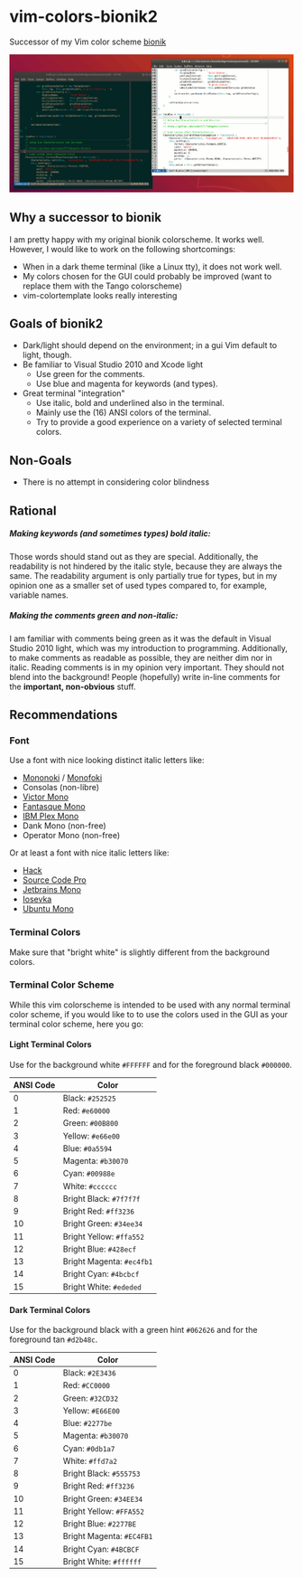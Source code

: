 # vim-colors-bionik2
Successor of my Vim color scheme [bionik](https://github.com/datMaffin/vim-colors-bionik)

![screenshot](screenshot.png)

## Why a successor to bionik

I am pretty happy with my original bionik colorscheme. It works well.
However, I would like to work on the following shortcomings:
- When in a dark theme terminal (like a Linux tty), it does not work well.
- My colors chosen for the GUI could probably be improved (want to replace them with the Tango colorscheme)
- vim-colortemplate looks really interesting


## Goals of bionik2
- Dark/light should depend on the environment; in a gui Vim default to light, though.
- Be familiar to Visual Studio 2010 and Xcode light
  + Use green for the comments.
  + Use blue and magenta for keywords (and types).
- Great terminal "integration"
  + Use italic, bold and underlined also in the terminal.
  + Mainly use the (16) ANSI colors of the terminal.
  + Try to provide a good experience on a variety of selected terminal colors.

## Non-Goals
- There is no attempt in considering color blindness

## Rational
##### Making keywords (and sometimes types) bold italic:
Those words should stand out as they are special. Additionally, the readability is not hindered by the italic style, because they are always the same.
The readability argument is only partially true for types, but in my opinion one as a smaller set of used types compared to, for example, variable names.

##### Making the comments green and non-italic:
I am familiar with comments being green as it was the default in Visual Studio 2010 light, which was my introduction to programming.
Additionally, to make comments as readable as possible, they are neither dim nor in italic.
Reading comments is in my opinion very important. They should not blend into the background!
People (hopefully) write in-line comments for the **important, non-obvious** stuff.


## Recommendations
### Font
Use a font with nice looking distinct italic letters like:
- [Mononoki](https://madmalik.github.io/mononoki/) / [Monofoki](https://github.com/datMaffin/monofoki)
- Consolas (non-libre)
- [Victor Mono](https://rubjo.github.io/victor-mono/)
- [Fantasque Mono](https://github.com/belluzj/fantasque-sans)
- [IBM Plex Mono](https://www.ibm.com/plex/)
- Dank Mono (non-free)
- Operator Mono (non-free)

Or at least a font with nice italic letters like:
- [Hack](https://sourcefoundry.org/hack/)
- [Source Code Pro](https://github.com/adobe-fonts/source-code-pro)
- [Jetbrains Mono](https://www.jetbrains.com/lp/mono/)
- [Iosevka](https://typeof.net/Iosevka/)
- [Ubuntu Mono](https://design.ubuntu.com/font/)

### Terminal Colors
Make sure that "bright white" is slightly different from the background colors.

### Terminal Color Scheme

While this vim colorscheme is intended to be used with any normal terminal color scheme, if you would like to to use the colors used in the GUI as your terminal color scheme, here you go:

#### Light Terminal Colors

Use for the background white `#FFFFFF` and for the foreground black `#000000`.

| ANSI Code | Color                     |
|-----------|---------------------------|
| 0         | Black: `#252525`          |
| 1         | Red: `#e60000`            |
| 2         | Green: `#00B800`          |
| 3         | Yellow: `#e66e00`         |
| 4         | Blue: `#0a5594`           |
| 5         | Magenta: `#b30070`        |
| 6         | Cyan: `#00988e`           |
| 7         | White: `#cccccc`          |
| 8         | Bright Black: `#7f7f7f`   |
| 9         | Bright Red: `#ff3236`     |
| 10        | Bright Green: `#34ee34`   |
| 11        | Bright Yellow: `#ffa552`  |
| 12        | Bright Blue: `#428ecf`    |
| 13        | Bright Magenta: `#ec4fb1` |
| 14        | Bright Cyan: `#4bcbcf`    |
| 15        | Bright White: `#ededed`   |


#### Dark Terminal Colors

Use for the background black with a green hint `#062626` and for the foreground tan `#d2b48c`.

| ANSI Code | Color                     |
|-----------|---------------------------|
| 0         | Black: `#2E3436`          |
| 1         | Red: `#CC0000`            |
| 2         | Green: `#32CD32`          |
| 3         | Yellow: `#E66E00`         |
| 4         | Blue: `#2277be`           |
| 5         | Magenta: `#b30070`        |
| 6         | Cyan: `#0db1a7`           |
| 7         | White: `#ffd7a2`          |
| 8         | Bright Black: `#555753`   |
| 9         | Bright Red: `#ff3236`     |
| 10        | Bright Green: `#34EE34`   |
| 11        | Bright Yellow: `#FFA552`  |
| 12        | Bright Blue: `#2277BE`    |
| 13        | Bright Magenta: `#EC4FB1` |
| 14        | Bright Cyan: `#4BCBCF`    |
| 15        | Bright White: `#ffffff`   |
